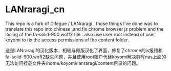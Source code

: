 # LANraragi_cn
This repo is a fork of Difegue / LANraragi , those things i've done was to translate this repo into chinese ,and fix chrome browser js problem and the losing of the fa-solid-900.woff2 file . also use user root  instead of user koyomi to fix the access permissions of the content folder. 

这是LANraragi的汉化版本，相较与原版汉化了界面，修复了chrome的js报错和fa-solid-900.woff2缺失问题，并且使用root账户代替koyomi解决群晖nas上面的无法访问挂载文件夹/home/koyomi/lanraragi/content目录的问题。
